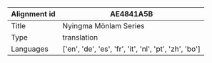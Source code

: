 |Alignment id | AE4841A5B
| --- | --- 
|Title | Nyingma Mönlam Series 
|Type | translation
|Languages | ['en', 'de', 'es', 'fr', 'it', 'nl', 'pt', 'zh', 'bo']